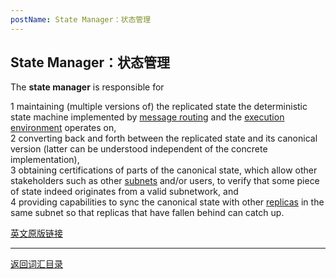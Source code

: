 ```yaml
---
postName: State Manager：状态管理
---
```

## State Manager：状态管理

The **state manager** is responsible for

1 maintaining (multiple versions of) the replicated state the deterministic state machine implemented by [message routing](../M/messagerouting) and the [execution environment](../E/executionenvironment) operates on,<br>
2 converting back and forth between the replicated state and its canonical version (latter can be understood independent of the concrete implementation),<br>
3 obtaining certifications of parts of the canonical state, which allow other stakeholders such as other [subnets](../S/subnet) and/or users, to verify that some piece of state indeed originates from a valid subnetwork, and<br>
4 providing capabilities to sync the canonical state with other [replicas](../R/replica) in the same subnet so that replicas that have fallen behind can catch up.<br>

[英文原版链接](https://wiki.internetcomputer.org/wiki/Glossary)

---
[返回词汇目录](../glossary)